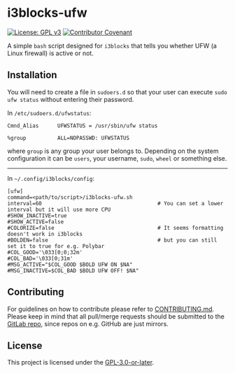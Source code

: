 # i3blocks-ufw
[![License: GPL v3](https://img.shields.io/badge/License-GPLv3-blue.svg)](https://www.gnu.org/licenses/gpl-3.0) [![Contributor Covenant](https://img.shields.io/badge/Contributor%20Covenant-v2.0%20adopted-ff69b4.svg)](CODE_OF_CONDUCT.md)

A simple `bash` script designed for `i3blocks` that tells you whether UFW (a Linux firewall) is active or not.

## Installation

You will need to create a file in `sudoers.d` so that your user can execute `sudo ufw status` without entering their password.

In `/etc/sudoers.d/ufwstatus`:
```
Cmnd_Alias      UFWSTATUS = /usr/sbin/ufw status

%group          ALL=NOPASSWD: UFWSTATUS
```
where `group` is any group your user belongs to. Depending on the system configuration it can be `users`, your username, `sudo`, `wheel` or something else.

---

In `~/.config/i3blocks/config`:

```
[ufw]
command=<path/to/script>/i3blocks-ufw.sh
interval=60                                     # You can set a lower interval but it will use more CPU
#SHOW_INACTIVE=true
#SHOW_ACTIVE=false
#COLORIZE=false                                 # It seems formatting doesn't work in i3blocks
#BOLDEN=false                                   # but you can still set it to true for e.g. Polybar
#COL_GOOD='\033[0;0;32m'
#COL_BAD='\033[0;31m'
#MSG_ACTIVE="$COL_GOOD $BOLD UFW ON $NA"
#MSG_INACTIVE=$COL_BAD $BOLD UFW OFF! $NA"
```

## Contributing

For guidelines on how to contribute please refer to [CONTRIBUTING.md](./CONTRIBUTING.md). Please keep in mind that all pull/merge requests should be submitted to the [GitLab repo](https://gitlab.com/Atrate/i3blocks-ufw), since repos on e.g. GitHub are just mirrors.

## License
This project is licensed under the [GPL-3.0-or-later](https://www.gnu.org/licenses/gpl-3.0.html).
